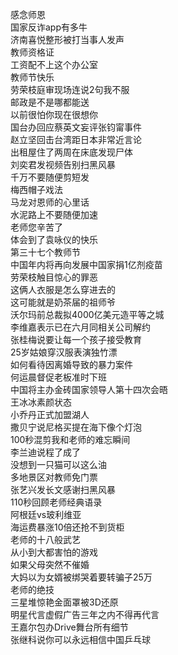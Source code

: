 感念师恩  
国家反诈app有多牛  
济南喜悦整形被打当事人发声  
教师资格证  
工资配不上这个办公室  
教师节快乐  
劳荣枝庭审现场连说2句我不服  
邮政是不是哪都能送  
以前很怕你现在很想你  
国台办回应蔡英文妄评张钧甯事件  
赵立坚回击台湾距日本非常近言论  
出租屋住了两周在床底发现尸体  
刘奕君发视频告别扫黑风暴  
千万不要随便剪短发  
梅西帽子戏法  
马龙对恩师的心里话  
水泥路上不要随便加速  
老师您辛苦了  
体会到了袁咏仪的快乐  
第三十七个教师节  
中国年内将再向发展中国家捐1亿剂疫苗  
劳荣枝触目惊心的罪恶  
这俩人衣服是怎么穿进去的  
这可能就是奶茶届的祖师爷  
沃尔玛前总裁拟4000亿美元造平等之城  
李维嘉表示已在六月同相关公司解约  
张桂梅说要让每一个孩子接受教育  
25岁姑娘穿汉服表演独竹漂  
如何看待因离婚导致的暴力案件  
何运晨督促老板准时下班  
中国将主办金砖国家领导人第十四次会晤  
王冰冰素颜状态  
小乔丹正式加盟湖人  
撒贝宁说尼格买提在海下像个灯泡  
100秒混剪我和老师的难忘瞬间  
李兰迪说程了成了  
没想到一只猫可以这么油  
多地景区对教师免门票  
张艺兴发长文感谢扫黑风暴  
110秒回顾老师经典语录  
阿根廷vs玻利维亚  
海运费暴涨10倍还抢不到货柜  
老师的十八般武艺  
从小到大都害怕的游戏  
如果父母突然不催婚  
大妈以为女婿被绑哭着要转骗子25万  
老师的绝技  
三星堆惊艳金面罩被3D还原  
明星代言虚假广告三年之内不得再代言  
王嘉尔包办Drive舞台所有细节  
张继科说你可以永远相信中国乒乓球  
